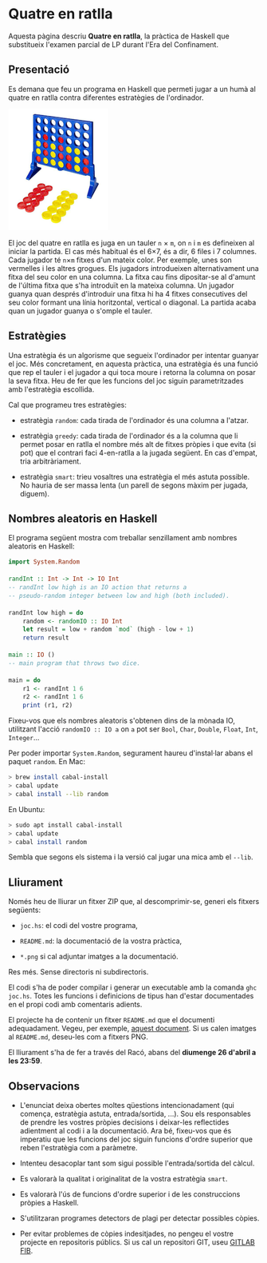 # Quatre en ratlla

Aquesta pàgina descriu **Quatre en ratlla**, la pràctica de Haskell que
substitueix l'examen parcial de LP durant l'Era del Confinament.


## Presentació

Es demana que feu un programa en Haskell que permeti jugar a un humà al
quatre en ratlla contra diferentes estratègies de l'ordinador.

![](4ratlla.png)

El joc del quatre en ratlla es juga en un tauler `n` × `m`, on `n` i `m` es
defineixen al iniciar la partida. El cas més habitual és el 6×7, és a dir, 6
files i 7 columnes. Cada jugador té `n`×`m` fitxes d'un mateix color. Per
exemple, unes son vermelles i les altres grogues. Els jugadors introdueixen
alternativament una fitxa del seu color en una columna. La fitxa cau fins
dipositar-se al d'amunt de l'última fitxa que s'ha introduït en la mateixa
columna. Un jugador guanya quan després d'introduir una fitxa hi ha 4 fitxes
consecutives del seu color formant una línia horitzontal, vertical o diagonal.
La partida acaba quan un jugador guanya o s'omple el tauler.


## Estratègies

Una estratègia és un algorisme que segueix l'ordinador per intentar guanyar el
joc. Més concretament, en aquesta pràctica, una estratègia és una funció que rep
el tauler i el jugador a qui toca moure i retorna la columna on posar la seva
fitxa. Heu de fer que les funcions del joc siguin parametritzades amb
l'estratègia escollida.

Cal que programeu tres estratègies:

- estratègia `random`: cada tirada de l'ordinador és una columna a l'atzar.

- estratègia `greedy`: cada tirada de l'ordinador és a la columna que li
permet posar en ratlla el nombre més alt de fitxes pròpies i que evita
(si pot) que el contrari faci 4-en-ratlla a la jugada següent. En cas
d'empat, tria arbitràriament.

- estratègia `smart`: trieu vosaltres una estratègia el més astuta possible.
No hauria de ser massa lenta (un parell de segons màxim per jugada, diguem).


## Nombres aleatoris en Haskell

El programa següent mostra com treballar senzillament amb nombres aleatoris en
Haskell:

```haskell
import System.Random

randInt :: Int -> Int -> IO Int
-- randInt low high is an IO action that returns a
-- pseudo-random integer between low and high (both included).

randInt low high = do
    random <- randomIO :: IO Int
    let result = low + random `mod` (high - low + 1)
    return result

main :: IO ()
-- main program that throws two dice.

main = do
    r1 <- randInt 1 6
    r2 <- randInt 1 6
    print (r1, r2)
```

Fixeu-vos que els nombres aleatoris s'obtenen dins de la mònada IO,
utilitzant l'acció
`randomIO :: IO a`
on `a` pot ser `Bool`, `Char`, `Double`, `Float`, `Int`, `Integer`...

Per poder importar `System.Random`, segurament haureu d'instal·lar
abans el paquet `random`. En Mac:

```bash
> brew install cabal-install
> cabal update
> cabal install --lib random
```

En Ubuntu:

```bash
> sudo apt install cabal-install
> cabal update
> cabal install random
```

Sembla que segons els sistema i la versió cal jugar una mica
amb el `--lib`.


## Lliurament

Només heu de lliurar un fitxer ZIP que, al descomprimir-se,
generi els fitxers següents:

- `joc.hs`: el codi del vostre programa,

- `README.md`: la documentació de la vostra pràctica,

- `*.png` si cal adjuntar imatges a la documentació.

Res més. Sense directoris ni subdirectoris.

El codi s'ha de poder compilar i generar un executable amb la comanda
`ghc joc.hs`. Totes les funcions i
definicions de tipus han d'estar
documentades en el propi codi amb comentaris adients.

El projecte ha de contenir un fitxer `README.md` que el documenti
adequadament. Vegeu, per
exemple, [aquest document](https://gist.github.com/PurpleBooth/109311bb0361f32d87a2). Si us calen
imatges al `README.md`, deseu-les com a fitxers PNG.

El lliurament s'ha de fer a través del Racó, abans del **diumenge 26 d'abril a les
23:59**.


## Observacions

- L'enunciat deixa obertes moltes qüestions intencionadament (qui comença, estratègia
astuta, entrada/sortida, ...). Sou els responsables de prendre les vostres
pròpies decisions i deixar-les reflectides adientment al codi i a la
documentació. Ara bé, fixeu-vos que és imperatiu que les funcions del joc siguin
funcions d'ordre superior que reben l'estratègia com a paràmetre.

- Intenteu desacoplar tant som sigui possible l'entrada/sortida del càlcul.

- Es valorarà la qualitat i originalitat de la vostra  estratègia `smart`.

- Es valorarà l'ús de funcions d'ordre superior i de les construccions pròpies a Haskell.

- S'utilitzaran programes detectors de plagi per detectar possibles còpies.

- Per evitar problemes de còpies indesitjades, no pengeu el vostre projecte en repositoris
públics. Si us cal un repositori GIT, useu [GITLAB
FIB](https://gitlab.fib.upc.edu/users/sign_in).
